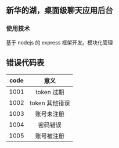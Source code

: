 ## 新华的湖，桌面级聊天应用后台

### 使用技术

基于 nodejs 的 express 框架开发。模块化管理

## 错误代码表

| code |      意义      |
| :--: | :------------: |
| 1001 |   token 过期   |
| 1002 | token 其他错误 |
| 1003 |   账号未注册   |
| 1004 |    密码错误    |
| 1005 |   账号被注册   |
